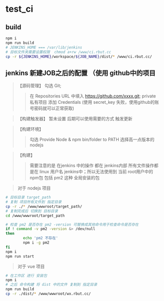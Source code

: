 # test_ci

## build 

``` bash
npm i 
npm run build
# JENKINS_HOME === /var/lib/jenkins
# 目标文件夹需要设置权限  chmod a+rw /www/ci.rbut.cc
cp -r ${JENKINS_HOME}/workspace/${JOB_NAME}/dist/* /www/ci.rbut.cc/
```

## jenkins 新建JOB之后的配置 （使用 github中的项目

> 【源码管理】 勾选 Git;
>> 在 Repositories URL 中填入 https://github.com/xxxx.git;
>> private私有项目 添加 Credentials (使用 secret_key 失败，使用github的账号密码就可以正常获取)

> 【构建触发器】 暂未设置 后期可以使用需要的方式 触发更新

> 【构建环境】
>> 勾选 Provide Node & npm bin/folder to PATH 选择高一点版本的nodejs

> 【构建】
>> 需要注意的是  在jenkins 中的操作 都在 jenkins内部  所有文件操作都是在 linux 用户名 jenkins中；所以无法使用到 当前 root用户中的 npm包 包括 pm2 这种 全局安装的包


> 对于 nodejs 项目
``` bash
# 目标目录 target_path
# 复制 项目所有文件到 指定目录
cp -r ./* /www/wwwroot/target_path/
# 复制完成后 切换到 目标目录
cd /www/wwwroot/target_path

# 检查 pm2 是否存在 pm2 -version 可替换成其他命令用于检查命令是否存在
if ! command -v pm2 -version &> /dev/null
then
        echo 'pm2 不存在'
        npm i -g pm2
fi
npm i
npm run start

```

> 对于 vue 项目 
``` bash
# 在工作区 进行 安装包 
npm i
# 之后 命令构建 将 dist 中的文件 复制到 指定目录
npm run build 
cp -r ./dist/* /www/wwwroot/wx.rbut.cc/
```